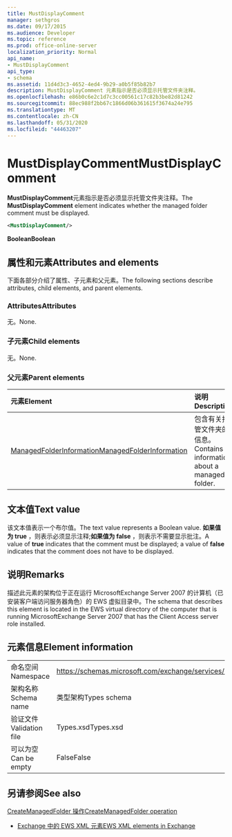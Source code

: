 ```yaml
---
title: MustDisplayComment
manager: sethgros
ms.date: 09/17/2015
ms.audience: Developer
ms.topic: reference
ms.prod: office-online-server
localization_priority: Normal
api_name:
- MustDisplayComment
api_type:
- schema
ms.assetid: 11d4d3c3-4652-4ed4-9b29-a0b5f85b82b7
description: MustDisplayComment 元素指示是否必须显示托管文件夹注释。
ms.openlocfilehash: e86b0c6e2c1d7c3cc00561c17c82b3be82d81242
ms.sourcegitcommit: 88ec988f2bb67c1866d06b361615f3674a24e795
ms.translationtype: MT
ms.contentlocale: zh-CN
ms.lasthandoff: 05/31/2020
ms.locfileid: "44463207"
---
```

# <a name="mustdisplaycomment"></a><span data-ttu-id="704fb-103">MustDisplayComment</span><span class="sxs-lookup"><span data-stu-id="704fb-103">MustDisplayComment</span></span>

<span data-ttu-id="704fb-104">**MustDisplayComment**元素指示是否必须显示托管文件夹注释。</span><span class="sxs-lookup"><span data-stu-id="704fb-104">The **MustDisplayComment** element indicates whether the managed folder comment must be displayed.</span></span> 
  
```xml
<MustDisplayComment/>
```

 <span data-ttu-id="704fb-105">**Boolean**</span><span class="sxs-lookup"><span data-stu-id="704fb-105">**Boolean**</span></span>
## <a name="attributes-and-elements"></a><span data-ttu-id="704fb-106">属性和元素</span><span class="sxs-lookup"><span data-stu-id="704fb-106">Attributes and elements</span></span>

<span data-ttu-id="704fb-107">下面各部分介绍了属性、子元素和父元素。</span><span class="sxs-lookup"><span data-stu-id="704fb-107">The following sections describe attributes, child elements, and parent elements.</span></span>
  
### <a name="attributes"></a><span data-ttu-id="704fb-108">Attributes</span><span class="sxs-lookup"><span data-stu-id="704fb-108">Attributes</span></span>

<span data-ttu-id="704fb-109">无。</span><span class="sxs-lookup"><span data-stu-id="704fb-109">None.</span></span>
  
### <a name="child-elements"></a><span data-ttu-id="704fb-110">子元素</span><span class="sxs-lookup"><span data-stu-id="704fb-110">Child elements</span></span>

<span data-ttu-id="704fb-111">无。</span><span class="sxs-lookup"><span data-stu-id="704fb-111">None.</span></span>
  
### <a name="parent-elements"></a><span data-ttu-id="704fb-112">父元素</span><span class="sxs-lookup"><span data-stu-id="704fb-112">Parent elements</span></span>

|<span data-ttu-id="704fb-113">**元素**</span><span class="sxs-lookup"><span data-stu-id="704fb-113">**Element**</span></span>|<span data-ttu-id="704fb-114">**说明**</span><span class="sxs-lookup"><span data-stu-id="704fb-114">**Description**</span></span>|
|:-----|:-----|
|[<span data-ttu-id="704fb-115">ManagedFolderInformation</span><span class="sxs-lookup"><span data-stu-id="704fb-115">ManagedFolderInformation</span></span>](managedfolderinformation.md) <br/> |<span data-ttu-id="704fb-116">包含有关托管文件夹的信息。</span><span class="sxs-lookup"><span data-stu-id="704fb-116">Contains information about a managed folder.</span></span>  <br/> |
   
## <a name="text-value"></a><span data-ttu-id="704fb-117">文本值</span><span class="sxs-lookup"><span data-stu-id="704fb-117">Text value</span></span>

<span data-ttu-id="704fb-118">该文本值表示一个布尔值。</span><span class="sxs-lookup"><span data-stu-id="704fb-118">The text value represents a Boolean value.</span></span> <span data-ttu-id="704fb-119">**如果值为 true** ，则表示必须显示注释;**如果值为 false** ，则表示不需要显示批注。</span><span class="sxs-lookup"><span data-stu-id="704fb-119">A value of **true** indicates that the comment must be displayed; a value of **false** indicates that the comment does not have to be displayed.</span></span> 
  
## <a name="remarks"></a><span data-ttu-id="704fb-120">说明</span><span class="sxs-lookup"><span data-stu-id="704fb-120">Remarks</span></span>

<span data-ttu-id="704fb-121">描述此元素的架构位于正在运行 MicrosoftExchange Server 2007 的计算机（已安装客户端访问服务器角色）的 EWS 虚拟目录中。</span><span class="sxs-lookup"><span data-stu-id="704fb-121">The schema that describes this element is located in the EWS virtual directory of the computer that is running MicrosoftExchange Server 2007 that has the Client Access server role installed.</span></span>
  
## <a name="element-information"></a><span data-ttu-id="704fb-122">元素信息</span><span class="sxs-lookup"><span data-stu-id="704fb-122">Element information</span></span>

|||
|:-----|:-----|
|<span data-ttu-id="704fb-123">命名空间</span><span class="sxs-lookup"><span data-stu-id="704fb-123">Namespace</span></span>  <br/> |https://schemas.microsoft.com/exchange/services/2006/types  <br/> |
|<span data-ttu-id="704fb-124">架构名称</span><span class="sxs-lookup"><span data-stu-id="704fb-124">Schema name</span></span>  <br/> |<span data-ttu-id="704fb-125">类型架构</span><span class="sxs-lookup"><span data-stu-id="704fb-125">Types schema</span></span>  <br/> |
|<span data-ttu-id="704fb-126">验证文件</span><span class="sxs-lookup"><span data-stu-id="704fb-126">Validation file</span></span>  <br/> |<span data-ttu-id="704fb-127">Types.xsd</span><span class="sxs-lookup"><span data-stu-id="704fb-127">Types.xsd</span></span>  <br/> |
|<span data-ttu-id="704fb-128">可以为空</span><span class="sxs-lookup"><span data-stu-id="704fb-128">Can be empty</span></span>  <br/> |<span data-ttu-id="704fb-129">False</span><span class="sxs-lookup"><span data-stu-id="704fb-129">False</span></span>  <br/> |
   
## <a name="see-also"></a><span data-ttu-id="704fb-130">另请参阅</span><span class="sxs-lookup"><span data-stu-id="704fb-130">See also</span></span>



[<span data-ttu-id="704fb-131">CreateManagedFolder 操作</span><span class="sxs-lookup"><span data-stu-id="704fb-131">CreateManagedFolder operation</span></span>](createmanagedfolder-operation.md)


- [<span data-ttu-id="704fb-132">Exchange 中的 EWS XML 元素</span><span class="sxs-lookup"><span data-stu-id="704fb-132">EWS XML elements in Exchange</span></span>](ews-xml-elements-in-exchange.md)

